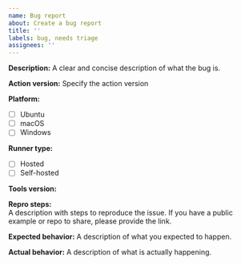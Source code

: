 ```yaml
---
name: Bug report
about: Create a bug report
title: ''
labels: bug, needs triage
assignees: ''
---
```


<!--- Please direct any generic questions related to actions to our support community forum at https://github.community/c/code-to-cloud/github-actions/41 --->
<!--- Before opening up a new bug report, please make sure to check for similar existing issues -->

**Description:**
A clear and concise description of what the bug is.

**Action version:**
Specify the action version

**Platform:**
- [ ] Ubuntu
- [ ] macOS
- [ ] Windows

**Runner type:**
- [ ] Hosted
- [ ] Self-hosted

**Tools version:**
<!--- Please specify versions of node and package manager (npm, yarn, pnpm and etc)-->

**Repro steps:**  
A description with steps to reproduce the issue. If you have a public example or repo to share, please provide the link.

**Expected behavior:**
A description of what you expected to happen.

**Actual behavior:**
A description of what is actually happening.

